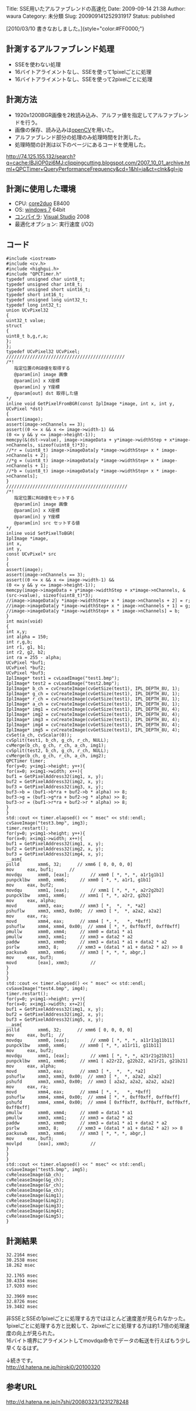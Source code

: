 Title: SSE用いたアルファブレンドの高速化
Date: 2009-09-14 21:38
Author: waura
Category: 未分類
Slug: 200909141252931917
Status: published

[2010/03/10 書きなおしました。]{style="color:#FF0000;"}


## 計測するアルファブレンド処理

-   SSEを使わない処理
-   16バイトアライメントなし、SSEを使って1pixelごとに処理
-   16バイトアライメントなし、SSEを使って2pixelごとに処理



## 計測方法

-   1920x1200BGR画像を2枚読み込み、アルファ値を指定してアルファブレンドを行う。
-   画像の保存、読み込みは[openCV](http://d.hatena.ne.jp/keyword/openCV)を用いた。
-   アルファブレンド部分の処理のみ処理時間を計測した。
-   処理時間の計測は以下のページにあるコードを使用した。

<http://74.125.155.132/search?q=cache:lBJiOP0zi6MJ:clippingcutting.blogspot.com/2007_10_01_archive.html+QPCTimer+QueryPerformanceFrequency&cd=1&hl=ja&ct=clnk&gl=jp>



## 計測に使用した環境

-   CPU: [core2duo](http://d.hatena.ne.jp/keyword/core2duo)
    E8400
-   OS: [windows 7](http://d.hatena.ne.jp/keyword/windows%207)
    64bit
-   [コンパイラ](http://d.hatena.ne.jp/keyword/%A5%B3%A5%F3%A5%D1%A5%A4%A5%E9):
    [Visual
    Studio](http://d.hatena.ne.jp/keyword/Visual%20Studio)
    2008
-   最適化オプション: 実行速度 (/O2)



## コード

```
#include <iostream>
#include <cv.h>
#include <highgui.h>
#include "QPCTimer.h"
typedef unsigned char uint8_t;
typedef unsigned char int8_t;
typedef unsigned short uint16_t;
typedef short int16_t;
typedef unsigned long uint32_t;
typedef long int32_t;
union UCvPixel32
{
uint32_t value;
struct
{
uint8_t b,g,r,a;
};
};
typedef UCvPixel32 UCvPixel;
/////////////////////////////////////////////
/*!
   指定位置のRGB値を取得する
   @param[in] image 画像
   @param[in] x X座標
   @param[in] y Y座標
   @param[out] dst 取得した値
*/
inline void GetPixelFromBGR(const IplImage *image, int x, int y, UCvPixel *dst)
{
assert(image);
assert(image->nChannels == 3);
assert((0 <= x && x <= image->width-1) &&
(0 <= y && y <= image->height-1));
memcpy(&(dst->value), image->imageData + y*image->widthStep + x*image->nChannels, sizeof(uint8_t)*3);
//*r = (uint8_t) image->imageData[y *image->widthStep+ x * image->nChannels + 2];
//*g = (uint8_t) image->imageData[y *image->widthStep+ x * image->nChannels + 1];
//*b = (uint8_t) image->imageData[y *image->widthStep+ x * image->nChannels];
}
//////////////////////////////////////////////
/*!
   指定位置にRGB値をセットする
   @param[in] image 画像
   @param[in] x X座標
   @param[in] y Y座標
   @param[in] src セットする値
*/
inline void SetPixelToBGR(
IplImage *image,
int x,
int y,
const UCvPixel* src
)
{
assert(image);
assert(image->nChannels == 3);
assert((0 <= x && x <= image->width-1) &&
(0 <= y && y <= image->height-1));
memcpy(image->imageData + y*image->widthStep + x*image->nChannels, &(src->value), sizeof(uint8_t)*3);
//image->imageData[y *image->widthStep+ x * image->nChannels + 2] = r;
//image->imageData[y *image->widthStep+ x * image->nChannels + 1] = g;
//image->imageData[y *image->widthStep+ x * image->nChannels] = b;
}
int main(void)
{
int x,y;
int alpha = 150;
int r,g,b;
int r1, g1, b1;
int r2, g2, b2;
int ra = 255 - alpha;
UCvPixel *buf1;
UCvPixel *buf2;
UCvPixel *buf3;
IplImage* test1 = cvLoadImage("test1.bmp");
IplImage* test2 = cvLoadImage("test2.bmp");
IplImage* b_ch = cvCreateImage(cvGetSize(test1), IPL_DEPTH_8U, 1);
IplImage* g_ch = cvCreateImage(cvGetSize(test1), IPL_DEPTH_8U, 1);
IplImage* r_ch = cvCreateImage(cvGetSize(test1), IPL_DEPTH_8U, 1);
IplImage* a_ch = cvCreateImage(cvGetSize(test1), IPL_DEPTH_8U, 1);
IplImage* img1 = cvCreateImage(cvGetSize(test1), IPL_DEPTH_8U, 4);
IplImage* img2 = cvCreateImage(cvGetSize(test1), IPL_DEPTH_8U, 4);
IplImage* img3 = cvCreateImage(cvGetSize(test1), IPL_DEPTH_8U, 4);
IplImage* img4 = cvCreateImage(cvGetSize(test1), IPL_DEPTH_8U, 4);
IplImage* img5 = cvCreateImage(cvGetSize(test1), IPL_DEPTH_8U, 4);
cvSet(a_ch, cvScalar(0));
cvSplit(test1, b_ch, g_ch, r_ch, NULL);
cvMerge(b_ch, g_ch, r_ch, a_ch, img1);
cvSplit(test2, b_ch, g_ch, r_ch, NULL);
cvMerge(b_ch, g_ch, r_ch, a_ch, img2);
QPCTimer timer;
for(y=0; y<img1->height; y++){
for(x=0; x<img1->width; x++){
buf1 = GetPixelAddress32(img1, x, y);
buf2 = GetPixelAddress32(img2, x, y);
buf3 = GetPixelAddress32(img3, x, y);
buf3->b = (buf1->b*ra + buf2->b * alpha) >> 8;
buf3->g = (buf1->g*ra + buf2->g * alpha) >> 8;
buf3->r = (buf1->r*ra + buf2->r * alpha) >> 8;
}
}
std::cout << timer.elapsed() << " msec" << std::endl;
cvSaveImage("test3.bmp", img3);
timer.restart();
for(y=0; y<img1->height; y++){
for(x=0; x<img1->width; x++){
buf1 = GetPixelAddress32(img1, x, y);
buf2 = GetPixelAddress32(img2, x, y);
buf3 = GetPixelAddress32(img4, x, y);
__asm{
pslld       xmm6, 32;      // xmm6 [ 0, 0, 0, 0]
mov     eax, buf1;      //
movdqu      xmm0, [eax];        // xmm0 [ *, *, *, a1r1g1b1]
punpcklbw   xmm0, xmm6;     // xmm0 [ *, *, a1r1, g1b1]
mov     eax, buf2;
movdqu      xmm1, [eax];        // xmm1 [ *, *, *, a2r2g2b2]
punpcklbw   xmm1, xmm6;     // xmm1 [ *, *, a2r2, g2b2]
mov     eax, alpha;
movd        xmm3, eax;      // xmm3 [ *,  *,  *, *a2]
pshuflw     xmm3, xmm3, 0x00;  // xmm3 [ *,  *, a2a2, a2a2]
mov     eax, ra;
movd        xmm4, eax;      // xmm4 [ *, *,   *, *0xff]
pshuflw     xmm4, xmm4, 0x00;  // xmm4 [ *, *, 0xff0xff, 0xff0xff]
pmullw      xmm0, xmm4;     // xmm0 = data1 * a1
pmullw      xmm3, xmm1;     // xmm3 = data2 * a2
paddw       xmm3, xmm0;     // xmm3 = data1 * a1 + data2 * a2
psrlw       xmm3, 8;       // xmm3 = (data1 * a1 + data2 * a2) >> 8
packuswb    xmm3, xmm6;     // xmm3 [ *, *, *, abgr,]
mov     eax, buf3;
movd        [eax], xmm3;        //
}
}
}
std::cout << timer.elapsed() << " msec" << std::endl;
cvSaveImage("test4.bmp", img4);
timer.restart();
for(y=0; y<img1->height; y++){
for(x=0; x<img1->width; x+=2){
buf1 = GetPixelAddress32(img1, x, y);
buf2 = GetPixelAddress32(img2, x, y);
buf3 = GetPixelAddress32(img5, x, y);
__asm{
pslld       xmm6, 32;      // xmm6 [ 0, 0, 0, 0]
mov     eax, buf1;  //
movdqu      xmm0, [eax];        // xmm0 [ *, *, *, a11r11g11b11]
punpcklbw   xmm0, xmm6;     // xmm0 [ *, *, a11r11, g11b11]
mov     eax, buf2;
movdqu      xmm1, [eax];        // xmm1 [ *, *, *, a21r21g21b21]
punpcklbw   xmm1, xmm6;     // xmm1 [ a22r22, g22b22, a21r21, g21b21]
mov     eax, alpha;
movd        xmm3, eax;      // xmm3 [ *,  *,  *, *a2]
pshuflw     xmm3, xmm3, 0x00;  // xmm3 [ *,  *, a2a2, a2a2]
pshufd      xmm3, xmm3, 0x00;  // xmm3 [ a2a2, a2a2, a2a2, a2a2]
mov     eax, ra;
movd        xmm4, eax;      // xmm4 [ *, *,   *, *0xff]
pshuflw     xmm4, xmm4, 0x00;  // xmm4 [ *, *, 0xff0xff, 0xff0xff]
pshufd      xmm4, xmm4, 0x00;  // xmm4 [ 0xff0xff, 0xff0xff, 0xff0xff, 0xff0xff]
pmullw      xmm0, xmm4;     // xmm0 = data1 * a1
pmullw      xmm3, xmm1;     // xmm3 = data2 * a2
paddw       xmm3, xmm0;     // xmm3 = data1 * a1 + data2 * a2
psrlw       xmm3, 8;       // xmm3 = (data1 * a1 + data2 * a2) >> 8
packuswb    xmm3, xmm6;     // xmm3 [ *, *, *, abgr,]
mov     eax, buf3;
movlpd      [eax], xmm3;        //
}
}
}
std::cout << timer.elapsed() << " msec" << std::endl;
cvSaveImage("test5.bmp", img5);
cvReleaseImage(&b_ch);
cvReleaseImage(&g_ch);
cvReleaseImage(&r_ch);
cvReleaseImage(&a_ch);
cvReleaseImage(&img1);
cvReleaseImage(&img2);
cvReleaseImage(&img3);
cvReleaseImage(&img4);
cvReleaseImage(&img5);
}
```



## 計測結果

    32.2164 msec
    30.2538 msec
    18.262 msec

    32.1765 msec
    30.4334 msec
    17.9203 msec

    32.3969 msec
    32.8726 msec
    19.3482 msec

非SSEとSSEの1pixelごとに処理する方ではほとんど速度差が見られなかった。  
1pixelごとに処理する方と比較して、2pixelごとに処理する方は約1.7倍の処理速度の向上が見られた。  
16バイト境界にアライメントしてmovdqa命令でデータの転送を行えばもう少し早くなるはず。

↓続きです。  
<http://d.hatena.ne.jp/hiroki0/20100320>



## 参考URL

<http://d.hatena.ne.jp/n7shi/20080323/1231278248>

